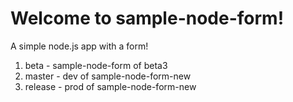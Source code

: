 # Welcome to sample-node-form!
A simple node.js app with a form!

1. beta - sample-node-form of beta3
2. master - dev of sample-node-form-new 
3. release - prod of sample-node-form-new 
